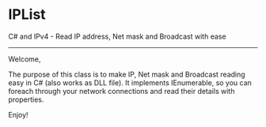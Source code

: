 # IPList
C# and IPv4 - Read IP address, Net mask and Broadcast with ease

------


Welcome,

The purpose of this class is to make IP, Net mask and Broadcast reading easy in C# (also works as DLL file).
It implements IEnumerable, so you can foreach through your network connections and read their details with properties.

Enjoy!